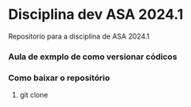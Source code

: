 # Disciplina dev ASA 2024.1
Repositorio para a disciplina de ASA 2024.1

### Aula de exmplo de como versionar códicos

### Como baixar o repositório
1. git clone <REPO>
